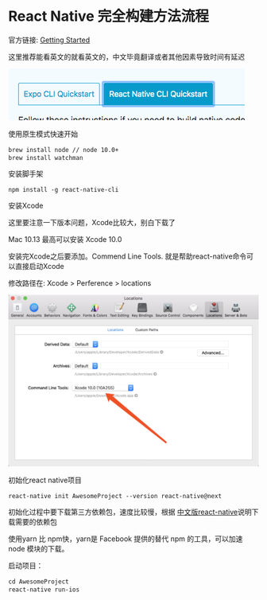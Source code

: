 # React Native 完全构建方法流程



官方链接: [Getting Started](https://facebook.github.io/react-native/docs/0.59/getting-started)

这里推荐能看英文的就看英文的，中文毕竟翻译或者其他因素导致时间有延迟



![image-20190623015617830](./image-20190623015617830.png)



使用原生模式快速开始

```
brew install node // node 10.0+
brew install watchman
```

安装脚手架

```
npm install -g react-native-cli
```

安装Xcode

这里要注意一下版本问题，Xcode比较大，别白下载了

Mac 10.13 最高可以安装 Xcode 10.0

安装完Xcode之后要添加。Commend Line Tools. 就是帮助react-native命令可以直接启动Xcode

修改路径在: Xcode > Perference > locations



![image-20190623020128753](./image-20190623020128753.png)



初始化react native项目 

```
react-native init AwesomeProject --version react-native@next
```

初始化过程中要下载第三方依赖包，速度比较慢，根据 [中文版react-native]([http://bbs.reactnative.cn/topic/4301/ios-rn-0-45%E4%BB%A5%E4%B8%8A%E7%89%88%E6%9C%AC%E6%89%80%E9%9C%80%E7%9A%84%E7%AC%AC%E4%B8%89%E6%96%B9%E7%BC%96%E8%AF%91%E5%BA%93-boost%E7%AD%89](http://bbs.reactnative.cn/topic/4301/ios-rn-0-45以上版本所需的第三方编译库-boost等))说明下载需要的依赖包



使用yarn 比 npm快，yarn是 Facebook 提供的替代 npm 的工具，可以加速 node 模块的下载。



启动项目：

```
cd AwesomeProject
react-native run-ios
```

